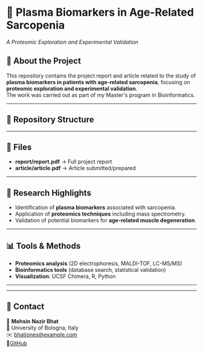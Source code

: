 # 🧬 Plasma Biomarkers in Age-Related Sarcopenia  
*A Proteomic Exploration and Experimental Validation*

## 📖 About the Project
This repository contains the project report and article related to the study of **plasma biomarkers in patients with age-related sarcopenia**, focusing on **proteomic exploration and experimental validation**.  
The work was carried out as part of my Master's program in Bioinformatics.

---

## 📂 Repository Structure


---

## 📝 Files
- **report/report.pdf** → Full project report
- **article/article.pdf** → Article submitted/prepared


---

## 🔬 Research Highlights
- Identification of **plasma biomarkers** associated with sarcopenia.  
- Application of **proteomics techniques** including mass spectrometry.  
- Validation of potential biomarkers for **age-related muscle degeneration**.  

---

## 📊 Tools & Methods
- **Proteomics analysis** (2D electrophoresis, MALDI-TOF, LC-MS/MS)  
- **Bioinformatics tools** (database search, statistical validation)  
- **Visualization**: UCSF Chimera, R, Python  

---


---

## 📧 Contact
👤 **Mohsin Nazir Bhat**  
📍 University of Bologna, Italy  
✉️ [bhatjones@example.com](mailto:your.email@example.com)  
🔗[GitHub](https://github.com/Mohsin32525)


